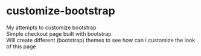 # customize-bootstrap
My attempts to customize bootstrap <br/>
Simple checkout page built with bootstrap <br/>
Will create different (bootstrap) themes to see how can I customize the look of this page
